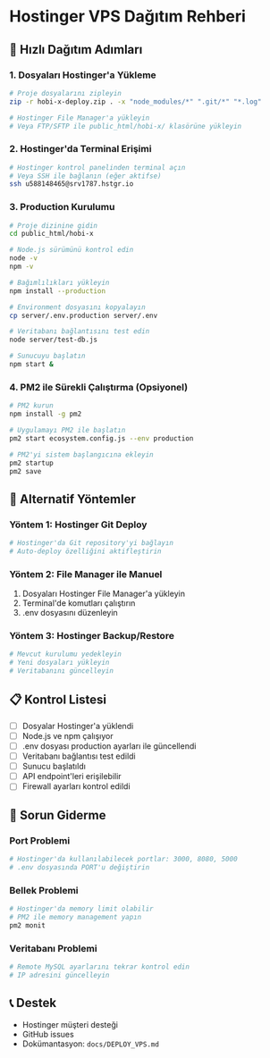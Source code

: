 # Hostinger VPS Dağıtım Rehberi

## 🚀 Hızlı Dağıtım Adımları

### 1. Dosyaları Hostinger'a Yükleme
```bash
# Proje dosyalarını zipleyin
zip -r hobi-x-deploy.zip . -x "node_modules/*" ".git/*" "*.log"

# Hostinger File Manager'a yükleyin
# Veya FTP/SFTP ile public_html/hobi-x/ klasörüne yükleyin
```

### 2. Hostinger'da Terminal Erişimi
```bash
# Hostinger kontrol panelinden terminal açın
# Veya SSH ile bağlanın (eğer aktifse)
ssh u588148465@srv1787.hstgr.io
```

### 3. Production Kurulumu
```bash
# Proje dizinine gidin
cd public_html/hobi-x

# Node.js sürümünü kontrol edin
node -v
npm -v

# Bağımlılıkları yükleyin
npm install --production

# Environment dosyasını kopyalayın
cp server/.env.production server/.env

# Veritabanı bağlantısını test edin
node server/test-db.js

# Sunucuyu başlatın
npm start &
```

### 4. PM2 ile Sürekli Çalıştırma (Opsiyonel)
```bash
# PM2 kurun
npm install -g pm2

# Uygulamayı PM2 ile başlatın
pm2 start ecosystem.config.js --env production

# PM2'yi sistem başlangıcına ekleyin
pm2 startup
pm2 save
```

## 🔧 Alternatif Yöntemler

### Yöntem 1: Hostinger Git Deploy
```bash
# Hostinger'da Git repository'yi bağlayın
# Auto-deploy özelliğini aktifleştirin
```

### Yöntem 2: File Manager ile Manuel
1. Dosyaları Hostinger File Manager'a yükleyin
2. Terminal'de komutları çalıştırın
3. .env dosyasını düzenleyin

### Yöntem 3: Hostinger Backup/Restore
```bash
# Mevcut kurulumu yedekleyin
# Yeni dosyaları yükleyin
# Veritabanını güncelleyin
```

## 📋 Kontrol Listesi

- [ ] Dosyalar Hostinger'a yüklendi
- [ ] Node.js ve npm çalışıyor
- [ ] .env dosyası production ayarları ile güncellendi
- [ ] Veritabanı bağlantısı test edildi
- [ ] Sunucu başlatıldı
- [ ] API endpoint'leri erişilebilir
- [ ] Firewall ayarları kontrol edildi

## 🐛 Sorun Giderme

### Port Problemi
```bash
# Hostinger'da kullanılabilecek portlar: 3000, 8080, 5000
# .env dosyasında PORT'u değiştirin
```

### Bellek Problemi
```bash
# Hostinger'da memory limit olabilir
# PM2 ile memory management yapın
pm2 monit
```

### Veritabanı Problemi
```bash
# Remote MySQL ayarlarını tekrar kontrol edin
# IP adresini güncelleyin
```

## 📞 Destek
- Hostinger müşteri desteği
- GitHub issues
- Dokümantasyon: `docs/DEPLOY_VPS.md`
